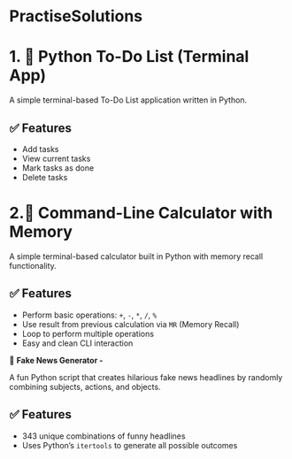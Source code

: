 # PractiseSolutions
# 1. 📝 Python To-Do List (Terminal App)

A simple terminal-based To-Do List application written in Python.

## ✅ Features
- Add tasks
- View current tasks
- Mark tasks as done
- Delete tasks


# 2.🧮 Command-Line Calculator with Memory

A simple terminal-based calculator built in Python with memory recall functionality.

## ✅ Features
- Perform basic operations: `+`, `-`, `*`, `/`, `%`
- Use result from previous calculation via `MR` (Memory Recall)
- Loop to perform multiple operations
- Easy and clean CLI interaction

 📰 **Fake News Generator -**


A fun Python script that creates hilarious fake news headlines by randomly combining subjects, actions, and objects.

## ✅ Features
- 343 unique combinations of funny headlines
- Uses Python’s `itertools` to generate all possible outcomes


